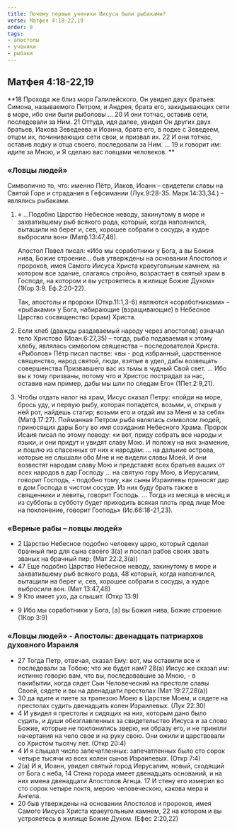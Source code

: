 ```yaml
---
title: Почему первые ученики Иисуса были рыбаками?
verse: Матфея 4:18-22,19
order: 8
tags: 
- апостолы
- ученики
- рыбаки
---
```


## Матфея 4:18-22,19
**18 Проходя же близ моря Галилейского, Он увидел двух братьев: Симона, называемого Петром, и Андрея, брата его, закидывающих сети в море, ибо они были рыболовы … 20 И они тотчас, оставив сети, последовали за Ним. 21 Оттуда, идя далее, увидел Он других двух братьев, Иакова Зеведеева и Иоанна, брата его, в лодке с Зеведеем, отцом их, починивающих сети свои, и призвал их. 22 И они тотчас, оставив лодку и отца своего, последовали за Ним. … 19 и говорит им: идите за Мною, и Я сделаю вас ловцами человеков. **

### «Ловцы людей»

Символично то, что: именно Пётр, Иаков, Иоанн – свидетели славы на Святой Горе и страдания в Гефсимании (Лук.9:28-35. Марк.14:33,34.) – являлись рыбаками. 
1. « …Подобно Царство Небесное неводу, закинутому в море и захватившему рыб всякого рода,  который, когда наполнился, вытащили на берег и, сев, хорошее собрали в сосуды, а худое выбросили вон» (Матф.13:47,48).  
	
	Апостол Павел писал: «Ибо мы соработники у Бога, а вы Божия нива, Божие строение…  быв утверждены на основании Апостолов и пророков, имея Самого Иисуса Христа краеугольным камнем,  на котором все здание, слагаясь стройно, возрастает в святый храм в Господе,  на котором и вы устрояетесь в жилище Божие Духом» (1Кор.3:9. Еф.2:20-22). 
	
	Так, апостолы и пророки (Откр.11:1,3-6) являются «соработниками» – «рыбаками» у Бога, набирающие (взращивающие) в Небесное Царство сосвященство (храм) Христа. 
2. Если хлеб (дважды раздаваемый народу через апостолов) означал тело Христово (Иоан.6:27,35) – тогда, рыба подаваемая к этому хлебу, являлась символом священства – последователей Христа. «Рыболов» Пётр писал пастве: 
	«вы - род избранный, царственное священство, народ святой, люди, взятые в удел, дабы возвещать совершенства Призвавшего вас из тьмы в чудный Свой свет. … Ибо вы к тому призваны, потому что и Христос пострадал за нас, оставив нам пример, дабы мы шли по следам Его» (1Пет.2:9,21).

3. Чтобы отдать налог на храм, Иисус сказал Петру: «пойди на море, брось уду, и первую рыбу, которая попадется, возьми, и, открыв у ней рот, найдешь статир; возьми его и отдай им за Меня и за себя» (Матф.17:27). Пойманная Петром рыба являлась символом людей, приносящих дары Богу во имя созидания Небесного Храма. Пророк Исаия писал по этому поводу: «и вот, приду собрать все народы и языки, и они придут и увидят славу Мою.  И положу на них знамение, и пошлю из спасенных от них к народам: … на дальние острова, которые не слышали обо Мне и не видели славы Моей. И они возвестят народам славу Мою и представят всех братьев ваших от всех народов в дар Господу … на святую гору Мою, в Иерусалим, говорит Господь, - подобно тому, как сыны Израилевы приносят дар в дом Господа в чистом сосуде.  Из них буду брать также в священники и левиты, говорит Господь. … Тогда из месяца в месяц и из субботы в субботу будет приходить всякая плоть пред лице Мое на поклонение, говорит Господь» (Ис.66:18-21,23).

### «Верные рабы – ловцы людей»

- 2 Царство Небесное подобно человеку царю, который сделал брачный пир для сына своего 3(а) и послал рабов своих звать званых на брачный пир; (Мат 22:2,3(а))
- 47 Еще подобно Царство Небесное неводу, закинутому в море и захватившему рыб всякого рода, 48 который, когда наполнился, вытащили на берег и, сев, хорошее собрали в сосуды, а худое выбросили вон. (Мат 13:47,48)
- 9 Кто имеет ухо, да слышит. (Откр 13:9)
* 9 Ибо мы соработники у Бога, [а] вы Божия нива, Божие строение. (1Кор 3:9)

### «Ловцы людей» - Апостолы:  двенадцать патриархов духовного Израиля

- 27 Тогда Петр, отвечая, сказал Ему: вот, мы оставили все и последовали за Тобою; что же будет нам? 28(а) Иисус же сказал им: истинно говорю вам, что вы, последовавшие за Мною, - в пакибытии, когда сядет Сын Человеческий на престоле славы Своей, сядете и вы на двенадцати престолах (Мат 19:27,28(а))
- 30 да ядите и пиете за трапезою Моею в Царстве Моем, и сядете на престолах судить двенадцать колен Израилевых. (Лук 22:30)
- 4 И увидел я престолы и сидящих на них, которым дано было судить, и души обезглавленных за свидетельство Иисуса и за слово Божие, которые не поклонились зверю, ни образу его, и не приняли начертания на чело свое и на руку свою. Они ожили и царствовали со Христом тысячу лет. (Откр 20:4)
- 4 И я слышал число запечатленных: запечатленных было сто сорок четыре тысячи из всех колен сынов Израилевых. (Откр 7:4)
- 2(а) И я, Иоанн, увидел святый город Иерусалим, новый, сходящий от Бога с неба, 14 Стена города имеет двенадцать оснований, и на них имена двенадцати Апостолов Агнца. 17 И стену его измерил во сто сорок четыре локтя, мерою человеческою, какова мера и Ангела. 
- 20 быв утверждены на основании Апостолов и пророков, имея Самого Иисуса Христа краеугольным камнем, 22 на котором и вы устрояетесь в жилище Божие Духом. (Ефес 2:20,22)
